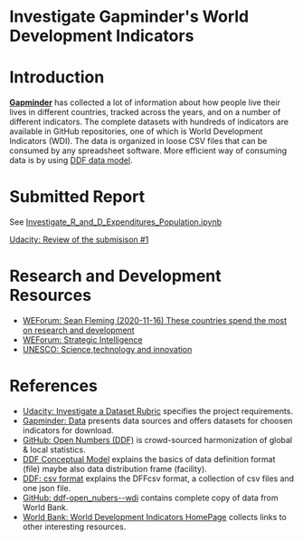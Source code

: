 # Investigate Gapminder's World Development Indicators

# Introduction

**[Gapminder](https://www.gapminder.org/)** has collected a lot of information about how people live their lives in different countries, tracked across the years, and on a number of different indicators. The complete datasets with hundreds of indicators are available in GitHub repositories, one of which is World Development Indicators (WDI). The data is organized in loose CSV files that can be consumed by any spreadsheet software. More efficient way of consuming data is by using [DDF data model](https://open-numbers.github.io/ddf.html).

# Submitted Report
See [Investigate_R_and_D_Expenditures_Population.ipynb](https://github.com/lustraka/Data_Analysis_Workouts/blob/main/Investigate_Gapminders_WDI/Investigate_R_and_D_Expenditures_Population.ipynb)

[Udacity: Review of the submisison #1](https://review.udacity.com/#!/reviews/3162325)

# Research and Development Resources
- [WEForum: Sean Fleming (2020-11-16) These countries spend the most on research and development](https://www.weforum.org/agenda/2020/11/countries-spending-research-development-gdp/)
- [WEForum: Strategic Intelligence](https://intelligence.weforum.org/)
- [UNESCO: Science,technology and innovation](http://data.uis.unesco.org/Index.aspx?DataSetCode=SCN_DS&lang=en)

# References
- [Udacity: Investigate a Dataset Rubric](https://review.udacity.com/#!/rubrics/107/view) specifies the project requirements.
- [Gapminder: Data](https://www.gapminder.org/data/) presents data sources and offers datasets for choosen indicators for download.
- [GitHub: Open Numbers (DDF)](https://open-numbers.github.io/ddf.html) is crowd-sourced harmonization of global & local statistics.
- [DDF Conceptual Model](https://docs.google.com/document/d/1Cd2kEH5w3SRJYaDcu-M4dU5SY8No84T3g-QlNSW6pIE/edit#heading=h.5h1e33vzhdlu) explains the basics of data definition format (file) maybe also data distribution frame (facility).
- [DDF: csv format](https://docs.google.com/document/d/1aynARjsrSgOKsO1dEqboTqANRD1O9u7J_xmxy8m5jW8/edit#heading=h.1nakjy92hz6r) explains the DFFcsv format, a collection of csv files and one json file.
- [GitHub: ddf-open_nubers--wdi](https://github.com/open-numbers/ddf--open_numbers--world_development_indicators) contains complete copy of data from World Bank.
- [World Bank: World Development Indicators HomePage](https://datatopics.worldbank.org/world-development-indicators/) collects links to other interesting resources.
